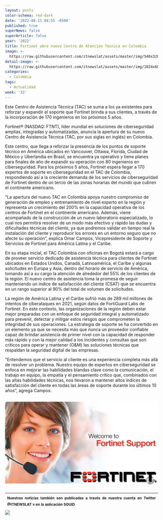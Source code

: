 ```yaml
---
layout: posts
color-schema: red-dark
date: '2022-08-11 04:55 -0500'
published: true
superNews: false
superArticle: false
year: '2022'
title: Fortinet abre nuevo Centro de Atención Técnica en Colombia
image: >-
  https://raw.githubusercontent.com/itnewslat/assets/master/img/540x320/fortinet-AC-p.jpg
detail-image: >-
  https://raw.githubusercontent.com/itnewslat/assets/master/img/1024x680/fortinet-AC-g.jpg
categories:
  - Colombia
tags:
  - Actualidad
week: '32'
---
```

Este Centro de Asistencia Técnica (TAC) se suma a los ya existentes para reforzar y expandir el soporte que Fortinet brinda a sus clientes, a través de la incorporación de 170 ingenieros en los próximos 5 años.

Fortinet® (NASDAQ: FTNT), líder mundial en soluciones de ciberseguridad amplias, integradas y automatizadas, anuncia la apertura de su nuevo Centro de Asistencia Técnica (TAC, por sus siglas en inglés) en Colombia.
 
Este centro, que llega a reforzar la presencia de los puntos de soporte técnico en América ubicados en Vancouver, Ottawa, Florida, Ciudad de México y Uberlandia en Brasil, se encuentra ya operativo y tiene planes para finales de año de expandir su operación con 80 ingenieros en ciberseguridad. Para los próximos 5 años, Fortinet espera llegar a 170 expertos de soporte en ciberseguridad en el TAC de Colombia, respondiendo así a la creciente demanda de los servicios de ciberseguridad de Fortinet dentro de un tercio de las zonas horarias del mundo que cubren el continente americano.
 
“La apertura del nuevo TAC en Colombia apoya nuestro compromiso de generación de empleo y entrenamiento de nivel experto en la región y representa un crecimiento del 200% en la capacidad operativa de los centros de Fortinet en el continente americano. Además, viene acompañado de la construcción de un nuevo laboratorio especializado, lo cual nos permitirá resolver de un modo más efectivo y rápido las dudas y dificultades técnicas del cliente, ya que podremos validar en tiempo real la instalación del cliente y reproducir los errores en un entorno seguro que no afecte su operación”, explica Omar Campos, Vicepresidente de Soporte y Servicios de Fortinet para América Latina y el Caribe.
 
En su etapa inicial, el TAC Colombia con oficinas en Bogotá estará a cargo de proveer servicio dedicado de asistencia técnica para clientes de Fortinet ubicados en Estados Unidos, Canadá,  Latinoamérica, el Caribe y algunas solicitudes en Europa y Asia, dentro del horario de servicio de América, tomando así a su cargo la atención de alrededor del 55% de los clientes de la región. El nuevo centro de asistencia toma la promesa de seguir manteniendo un índice de satisfacción del cliente (CSAT) que se encuentra en un rango superior al 90% del total de volumen de solicitudes.
 
La región de América Latina y el Caribe sufrió más de 289 mil millones de intentos de ciberataques en 2021, según datos de FortiGuard Labs de Fortinet. En este contexto, las organizaciones de la región deben estar mejor preparadas con un enfoque de seguridad integral y automatizado para prevenir, detectar y mitigar estos riesgos que comprometen la integridad de sus operaciones. La estrategia de soporte se ha convertido en un elemento ya que se necesita más que nunca un proveedor confiable capaz de brindar asistencia de primer nivel con la capacidad de responder más rápido y con la mejor calidad a los incidentes y consultas que son críticos para operar y mantener (O&M) las soluciones técnicas que respaldan la seguridad digital de las empresas.
 
“Entendemos que el servicio al cliente es una experiencia completa más allá de resolver un problema. Nuestro equipo de expertos en ciberseguridad se enfoca en mejorar las habilidades blandas clave como la comunicación, el trabajo en equipo, la empatía y el pensamiento crítico que, combinados con las altas habilidades técnicas, nos llevaron a mantener altos índices de satisfacción del cliente en todas las áreas de soporte durante los últimos 10 años”, agrega Campos.

![](https://raw.githubusercontent.com/itnewslat/assets/master/img/540x320/fortinet-AC-p.jpg)

<table style="height: 42px;" width="569">
<tbody>
<tr>
<td style="text-align: justify;"><sub><strong>Nuestras noticias también son publicadas a través de nuestra cuenta en Twitter <a href="https://twitter.com/itnewslat?lang=es">@ITNEWSLAT</a> y en la aplicación <a href="https://squidapp.co/en/">SQUID</a></strong></sub></td>
</tr>
</tbody>
</table>

<img src="https://tracker.metricool.com/c3po.jpg?hash=56f88a41e39ab42c063cc51676587a04"/>